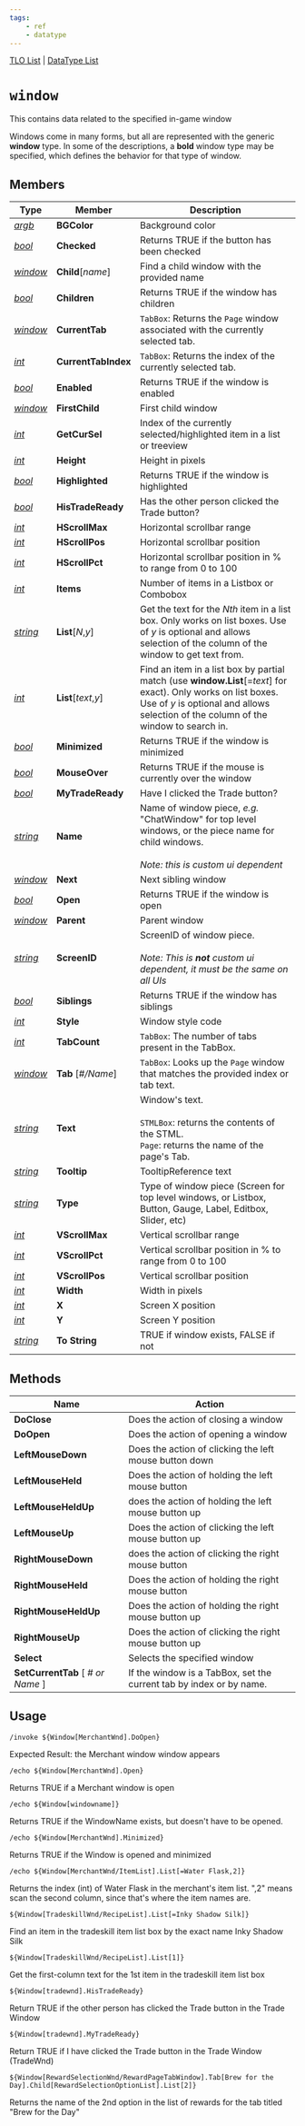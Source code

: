 ```yaml
---
tags:
    - ref
    - datatype
---
```

[TLO List](../top-level-objects/tlo-list.md) | [DataType List](../data-types/datatype-list.md)
# `window`

This contains data related to the specified in-game window

Windows come in many forms, but all are represented with the generic **window** type. In some of the descriptions, a **bold** window type may be specified, which defines the behavior for that type of window.

## Members

| **Type**                           | **Member**                      | **Description**                                                                                                                                                                                          |
| ---------------------------------- | ------------------------------- | -------------------------------------------------------------------------------------------------------------------------------------------------------------------------------------------------------- |
| [_argb_](datatype-argb.md)         | **BGColor**                     | Background color                                                                                                                                                                                         |
| [_bool_](datatype-bool.md)         | **Checked**                     | Returns TRUE if the button has been checked                                                                                                                                                              |
| [_window_](datatype-window.md)     | **Child**[_name_]               | Find a child window with the provided name                                                                                                                                                               |
| [_bool_](datatype-bool.md)         | **Children**                    | Returns TRUE if the window has children                                                                                                                                                                  |
| [_window_](datatype-window.md)     | **CurrentTab**                  | `TabBox`: Returns the `Page` window associated with the currently selected tab.                                                                                                                          |
| [_int_](datatype-int.md)           | **CurrentTabIndex**             | `TabBox`: Returns the index of the currently selected tab.                                                                                                                                               |
| [_bool_](datatype-bool.md)         | **Enabled**                     | Returns TRUE if the window is enabled                                                                                                                                                                    |
| [_window_](datatype-window.md)     | **FirstChild**                  | First child window                                                                                                                                                                                       |
| [_int_](datatype-int.md)           | **GetCurSel**                   | Index of the currently selected/highlighted item in a list or treeview                                                                                                                                   |
| [_int_](datatype-int.md)           | **Height**                      | Height in pixels                                                                                                                                                                                         |
| [_bool_](datatype-bool.md)         | **Highlighted**                 | Returns TRUE if the window is highlighted                                                                                                                                                                |
| [_bool_](datatype-bool.md)         | **HisTradeReady**               | Has the other person clicked the Trade button?                                                                                                                                                           |
| [_int_](datatype-int.md)           | **HScrollMax**                  | Horizontal scrollbar range                                                                                                                                                                               |
| [_int_](datatype-int.md)           | **HScrollPos**                  | Horizontal scrollbar position                                                                                                                                                                            |
| [_int_](datatype-int.md)           | **HScrollPct**                  | Horizontal scrollbar position in % to range from 0 to 100                                                                                                                                                |
| [_int_](datatype-int.md)           | **Items**                       | Number of items in a Listbox or Combobox                                                                                                                                                                 |
| [_string_](datatype-string.md)     | **List**[_N_,_y_]               | Get the text for the _Nth_ item in a list box. Only works on list boxes. Use of _y_ is optional and allows selection of the column of the window to get text from.                                       |
| [_int_](datatype-int.md)           | **List**[_text_,_y_]            | Find an item in a list box by partial match (use **window.List**[=_text_] for exact). Only works on list boxes. Use of _y_ is optional and allows selection of the column of the window to search in.    |
| [_bool_](datatype-bool.md)         | **Minimized**                   | Returns TRUE if the window is minimized                                                                                                                                                                  |
| [_bool_](datatype-bool.md)         | **MouseOver**                   | Returns TRUE if the mouse is currently over the window                                                                                                                                                   |
| [_bool_](datatype-bool.md)         | **MyTradeReady**                | Have I clicked the Trade button?                                                                                                                                                                         |
| [_string_](datatype-string.md)     | **Name**                        | Name of window piece, _e.g._ "ChatWindow" for top level windows, or the piece name for child windows.<br/><br/>_Note: this is custom ui dependent_                                                       |
| [_window_](datatype-window.md)     | **Next**                        | Next sibling window                                                                                                                                                                                      |
| [_bool_](datatype-bool.md)         | **Open**                        | Returns TRUE if the window is open                                                                                                                                                                       |
| [_window_](datatype-window.md)     | **Parent**                      | Parent window                                                                                                                                                                                            |
| [_string_](datatype-string.md)     | **ScreenID**                    | ScreenID of window piece.<br/><br/>_Note: This is **not** custom ui dependent, it must be the same on all UIs_                                                                                           |
| [_bool_](datatype-bool.md)         | **Siblings**                    | Returns TRUE if the window has siblings                                                                                                                                                                  |
| [_int_](datatype-int.md)           | **Style**                       | Window style code                                                                                                                                                                                        |
| [_int_](datatype-int.md)           | **TabCount**                    | `TabBox`: The number of tabs present in the TabBox.                                                                                                                                                      |
| [_window_](datatype-window.md)     | **Tab** [_#/Name_]              | `TabBox`: Looks up the `Page` window that matches the provided index or tab text.                                                                                                                        |
| [_string_](datatype-string.md)     | **Text**                        | Window's text.<br/><br/>`STMLBox`: returns the contents of the STML.<br/>`Page`: returns the name of the page's Tab.                                                                                     |
| [_string_](datatype-string.md)     | **Tooltip**                     | TooltipReference text                                                                                                                                                                                    |
| [_string_](datatype-string.md)     | **Type**                        | Type of window piece (Screen for top level windows, or Listbox, Button, Gauge, Label, Editbox, Slider, etc)                                                                                              |
| [_int_](datatype-int.md)           | **VScrollMax**                  | Vertical scrollbar range                                                                                                                                                                                 |
| [_int_](datatype-int.md)           | **VScrollPct**                  | Vertical scrollbar position in % to range from 0 to 100                                                                                                                                                  |
| [_int_](datatype-int.md)           | **VScrollPos**                  | Vertical scrollbar position                                                                                                                                                                              |
| [_int_](datatype-int.md)           | **Width**                       | Width in pixels                                                                                                                                                                                          |
| [_int_](datatype-int.md)           | **X**                           | Screen X position                                                                                                                                                                                        |
| [_int_](datatype-int.md)           | **Y**                           | Screen Y position                                                                                                                                                                                        |
| [_string_](datatype-string.md)     | **To String**                   | TRUE if window exists, FALSE if not                                                                                                                                                                      |

## Methods

| **Name**                            | Action                                                              |
| ----------------------------------- | ------------------------------------------------------------------- |
| **DoClose**                         | Does the action of closing a window                                 |
| **DoOpen**                          | Does the action of opening a window                                 |
| **LeftMouseDown**                   | Does the action of clicking the left mouse button down              |
| **LeftMouseHeld**                   | Does the action of holding the left mouse button                    |
| **LeftMouseHeldUp**                 | does the action of holding the left mouse button up                 |
| **LeftMouseUp**                     | Does the action of clicking the left mouse button up                |
| **RightMouseDown**                  | does the action of clicking the right mouse button                  |
| **RightMouseHeld**                  | Does the action of holding the right mouse button                   |
| **RightMouseHeldUp**                | Does the action of holding the right mouse button up                |
| **RightMouseUp**                    | Does the action of clicking the right mouse button up               |
| **Select**                          | Selects the specified window                                        |
| **SetCurrentTab** [ _# or Name_ ]   | If the window is a TabBox, set the current tab by index or by name. |

## Usage

`/invoke ${Window[MerchantWnd].DoOpen}`

Expected Result: the Merchant window window appears

`/echo ${Window[MerchantWnd].Open}`

Returns TRUE if a Merchant window is open

`/echo ${Window[windowname]}`

Returns TRUE if the WindowName exists, but doesn't have to be opened.

`/echo ${Window[MerchantWnd].Minimized}`

Returns TRUE if the Window is opened and minimized

`/echo ${Window[MerchantWnd/ItemList].List[=Water Flask,2]}`

Returns the index (int) of Water Flask in the merchant's item list. ",2" means scan the second column, since that's where the item names are.

`${Window[TradeskillWnd/RecipeList].List[=Inky Shadow Silk]}`

Find an item in the tradeskill item list box by the exact name Inky Shadow Silk

`${Window[TradeskillWnd/RecipeList].List[1]}`

Get the first-column text for the 1st item in the tradeskill item list box

`${Window[tradewnd].HisTradeReady}`

Return TRUE if the other person has clicked the Trade button in the Trade Window

`${Window[tradewnd].MyTradeReady}`

Return TRUE if I have clicked the Trade button in the Trade Window (TradeWnd)

`${Window[RewardSelectionWnd/RewardPageTabWindow].Tab[Brew for the Day].Child[RewardSelectionOptionList].List[2]}`

Returns the name of the 2nd option in the list of rewards for the tab titled "Brew for the Day"
